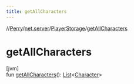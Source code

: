 ```yaml
---
title: getAllCharacters
---
```

//[Perry](../../../index.html)/[net.server](../index.html)/[PlayerStorage](index.html)/[getAllCharacters](get-all-characters.html)



# getAllCharacters



[jvm]\
fun [getAllCharacters](get-all-characters.html)(): [List](https://kotlinlang.org/api/latest/jvm/stdlib/kotlin.collections/-list/index.html)&lt;[Character](../../client/-character/index.html)&gt;




